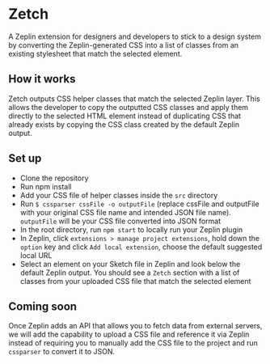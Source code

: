 # Zetch

A Zeplin extension for designers and developers to stick to a design system by converting the Zeplin-generated CSS into a list of classes from an existing stylesheet that match the selected element.

## How it works

Zetch outputs CSS helper classes that match the selected Zeplin layer. This allows the developer to copy the outputted CSS classes and apply them directly to the selected HTML element instead of duplicating CSS that already exists by copying the CSS class created by the default Zeplin output.

## Set up

* Clone the repository
* Run npm install
* Add your CSS file of helper classes inside the `src` directory
* Run `$ cssparser cssFile -o outputFile` (replace cssFile and outputFile with your original CSS file name and intended JSON file name). `outputFile` will be your CSS file converted into JSON format
* In the root directory, run `npm start` to locally run your Zeplin plugin
* In Zeplin, click `extensions > manage project extensions`, hold down the `option` key and click `Add local extension`, choose the default suggested local URL
* Select an element on your Sketch file in Zeplin and look below the default Zeplin output. You should see a `Zetch` section with a list of classes from your uploaded CSS file that match the selected element

## Coming soon

Once Zeplin adds an API that allows you to fetch data from external servers, we will add the capability to upload a CSS file and reference it via Zeplin instead of requiring you to manually add the CSS file to the project and run `cssparser` to convert it to JSON.